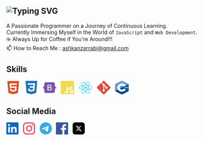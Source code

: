 ![Typing SVG](https://readme-typing-svg.demolab.com?font=Fira+Code&weight=500&size=27&duration=2500&pause=3500&color=00D7FF&center=true&vCenter=true&random=false&width=435&lines=Hi!+I'm+Ashkan+.+.+.)
---
A Passionate Programmer on a Journey of Continuous Learning. <br />
Currently Immersing Myself in the World of `JavaScript` and `Web Development`. <br />
☕ Always Up for Coffee if You're Around!!! <br />
📫 How to Reach Me : ashkanzarrabi@gmail.com  <br />

## Skills

<p align="left">
  <a href="https://developer.mozilla.org/en-US/docs/Glossary/HTML5" target="_blank"><img src="https://raw.githubusercontent.com/Ashkan-zrb/ashkan-zrb/67ab40c704c817f109eef42c733e4c56c143ac00/HTML5.svg" width="36" height="36" alt="HTML5" /></a> &nbsp;
  <a href="https://developer.mozilla.org/en-US/docs/Web/CSS"_blank"><img src="https://raw.githubusercontent.com/Ashkan-zrb/ashkan-zrb/67ab40c704c817f109eef42c733e4c56c143ac00/CSS3.svg" width="36" height="36" alt="CSS3" /></a> &nbsp;
  <a href="https://getbootstrap.com/" target="_blank"><img src="https://raw.githubusercontent.com/Ashkan-zrb/ashkan-zrb/67ab40c704c817f109eef42c733e4c56c143ac00/Bootstrap.svg" width="36" height="36" alt="Bootstrap" /></a> &nbsp;
  <a href="https://developer.mozilla.org/en-US/docs/Web/JavaScript" target="_blank"><img src="https://raw.githubusercontent.com/Ashkan-zrb/ashkan-zrb/67ab40c704c817f109eef42c733e4c56c143ac00/JavaScript.svg" width="36" height="36" alt="JavaScript" /></a> &nbsp;
  <a href="https://reactjs.org/" target="_blank"><img src="https://raw.githubusercontent.com/Ashkan-zrb/ashkan-zrb/67ab40c704c817f109eef42c733e4c56c143ac00/React.svg" width="36" height="36" alt="React" /></a> &nbsp;
  <a href="https://git-scm.com/" target="_blank"><img src="https://raw.githubusercontent.com/Ashkan-zrb/ashkan-zrb/67ab40c704c817f109eef42c733e4c56c143ac00/Git.svg" width="36" height="36" alt="Git" /></a> &nbsp;
  <a href="https://devdocs.io/cpp/" target="_blank"><img src="https://raw.githubusercontent.com/Ashkan-zrb/ashkan-zrb/8f1bfb30fd0675584329c615f74f0c60e7cad78f/C++.svg" width="36" height="36" alt="C++" /></a>
</p>

## Social Media

<p align="left">
    <a href="https://www.linkedin.com/in/Ashkan-zrb" target="_blank"><img src="https://raw.githubusercontent.com/Ashkan-zrb/ashkan-zrb/8722ce68a5440f68894c9e30eeac9d17ea018bee/Linkedin.svg" width="32" height="32" alt="Linkedin"/></a> &nbsp;
    <a href="https://www.instagram.com/Ashkan_zrb/" target="_blank"><img src="https://raw.githubusercontent.com/Ashkan-zrb/ashkan-zrb/97a139226f2e784287b80014d3494c76d328f734/Instagram.svg" width="32" height="32" alt="Instagram"/></a> &nbsp;
    <a href="https://t.me/Ashkan_zrb" target="_blank"><img src="https://raw.githubusercontent.com/Ashkan-zrb/ashkan-zrb/398dc86d588de9abe143e15add990d5522aca8a4/Telegram.svg" width="32" height="32" alt="Telegram"/></a> &nbsp;
    <a href="https://facebook.com/ashkanzrbi" target="_blank"><img src="https://raw.githubusercontent.com/Ashkan-zrb/ashkan-zrb/8722ce68a5440f68894c9e30eeac9d17ea018bee/Facebook.svg" width="32" height="32" alt="Facebook"/></a> &nbsp;
    <a href="https://x.com/Ashkan_zrb" target="_blank"><img src="https://raw.githubusercontent.com/Ashkan-zrb/ashkan-zrb/8722ce68a5440f68894c9e30eeac9d17ea018bee/X.svg" width="32" height="32" alt="X"/></a> &nbsp;
</p>


